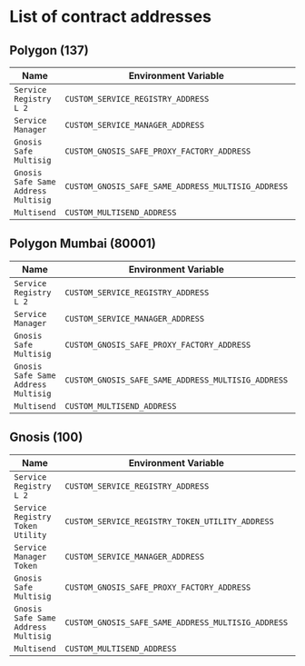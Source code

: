 # List of contract addresses

## Polygon (137)
| Name | Environment Variable | Address |
| ---- | -------------------- | ------- |
| `Service Registry L 2` | `CUSTOM_SERVICE_REGISTRY_ADDRESS` | [`0xE3607b00E75f6405248323A9417ff6b39B244b50`](https://polygonscan.com/address/0xE3607b00E75f6405248323A9417ff6b39B244b50) |
| `Service Manager` | `CUSTOM_SERVICE_MANAGER_ADDRESS` | [`0x3C1fF68f5aa342D296d4DEe4Bb1cACCA912D95fE`](https://polygonscan.com/address/0x3C1fF68f5aa342D296d4DEe4Bb1cACCA912D95fE) |
| `Gnosis Safe Multisig` | `CUSTOM_GNOSIS_SAFE_PROXY_FACTORY_ADDRESS` | [`0x3d77596beb0f130a4415df3D2D8232B3d3D31e44`](https://polygonscan.com/address/0x3d77596beb0f130a4415df3D2D8232B3d3D31e44) |
| `Gnosis Safe Same Address Multisig` | `CUSTOM_GNOSIS_SAFE_SAME_ADDRESS_MULTISIG_ADDRESS` | [`0xd8BCC126ff31d2582018715d5291A508530587b0`](https://polygonscan.com/address/0xd8BCC126ff31d2582018715d5291A508530587b0) |
| `Multisend` | `CUSTOM_MULTISEND_ADDRESS` | [`0x40A2aCCbd92BCA938b02010E17A5b8929b49130D`](https://polygonscan.com/address/0x40A2aCCbd92BCA938b02010E17A5b8929b49130D) |

## Polygon Mumbai (80001)
| Name | Environment Variable | Address |
| ---- | -------------------- | ------- |
| `Service Registry L 2` | `CUSTOM_SERVICE_REGISTRY_ADDRESS` | [`0xf805DfF246CC208CD2F08ffaD242b7C32bc93623`](https://polygonscan.com/address/0xf805DfF246CC208CD2F08ffaD242b7C32bc93623) |
| `Service Manager` | `CUSTOM_SERVICE_MANAGER_ADDRESS` | [`0x43d28764bB39936185c84906983fB57A8A905a4F`](https://polygonscan.com/address/0x43d28764bB39936185c84906983fB57A8A905a4F) |
| `Gnosis Safe Multisig` | `CUSTOM_GNOSIS_SAFE_PROXY_FACTORY_ADDRESS` | [`0x9dEc6B62c197268242A768dc3b153AE7a2701396`](https://polygonscan.com/address/0x9dEc6B62c197268242A768dc3b153AE7a2701396) |
| `Gnosis Safe Same Address Multisig` | `CUSTOM_GNOSIS_SAFE_SAME_ADDRESS_MULTISIG_ADDRESS` | [`0xd6AA4Ec948d84f6Db8EEf25104CeE0Ecd280C74e`](https://polygonscan.com/address/0xd6AA4Ec948d84f6Db8EEf25104CeE0Ecd280C74e) |
| `Multisend` | `CUSTOM_MULTISEND_ADDRESS` | [`0x40A2aCCbd92BCA938b02010E17A5b8929b49130D`](https://polygonscan.com/address/0x40A2aCCbd92BCA938b02010E17A5b8929b49130D) |

## Gnosis (100)
| Name | Environment Variable | Address |
| ---- | -------------------- | ------- |
| `Service Registry L 2` | `CUSTOM_SERVICE_REGISTRY_ADDRESS` | [`0x9338b5153AE39BB89f50468E608eD9d764B755fD`](https://gnosisscan.io/address/0x9338b5153AE39BB89f50468E608eD9d764B755fD) |
| `Service Registry Token Utility` | `CUSTOM_SERVICE_REGISTRY_TOKEN_UTILITY_ADDRESS` | [`0xa45E64d13A30a51b91ae0eb182e88a40e9b18eD8`](https://gnosisscan.io/address/0xa45E64d13A30a51b91ae0eb182e88a40e9b18eD8) |
| `Service Manager Token` | `CUSTOM_SERVICE_MANAGER_ADDRESS` | [`0x04b0007b2aFb398015B76e5f22993a1fddF83644`](https://gnosisscan.io/address/0x04b0007b2aFb398015B76e5f22993a1fddF83644) |
| `Gnosis Safe Multisig` | `CUSTOM_GNOSIS_SAFE_PROXY_FACTORY_ADDRESS` | [`0x3C1fF68f5aa342D296d4DEe4Bb1cACCA912D95fE`](https://gnosisscan.io/address/0x3C1fF68f5aa342D296d4DEe4Bb1cACCA912D95fE) |
| `Gnosis Safe Same Address Multisig` | `CUSTOM_GNOSIS_SAFE_SAME_ADDRESS_MULTISIG_ADDRESS` | [`0x6e7f594f680f7aBad18b7a63de50F0FeE47dfD06`](https://gnosisscan.io/address/0x6e7f594f680f7aBad18b7a63de50F0FeE47dfD06) |
| `Multisend` | `CUSTOM_MULTISEND_ADDRESS` | [`0x40A2aCCbd92BCA938b02010E17A5b8929b49130D`](https://gnosisscan.io/address/0x40A2aCCbd92BCA938b02010E17A5b8929b49130D) |
